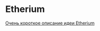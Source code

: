# Etherium

[Очень короткое описание идеи Etherium](https://www.kaspersky.ru/blog/ethereum-ico/19025/)